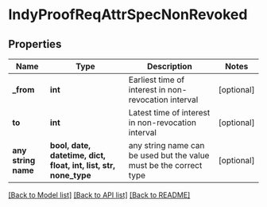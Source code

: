 # IndyProofReqAttrSpecNonRevoked


## Properties
Name | Type | Description | Notes
------------ | ------------- | ------------- | -------------
**_from** | **int** | Earliest time of interest in non-revocation interval | [optional] 
**to** | **int** | Latest time of interest in non-revocation interval | [optional] 
**any string name** | **bool, date, datetime, dict, float, int, list, str, none_type** | any string name can be used but the value must be the correct type | [optional]

[[Back to Model list]](../README.md#documentation-for-models) [[Back to API list]](../README.md#documentation-for-api-endpoints) [[Back to README]](../README.md)


